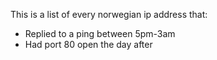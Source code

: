 This is a list of every norwegian ip address that:
* Replied to a ping between 5pm-3am
* Had port 80 open the day after
